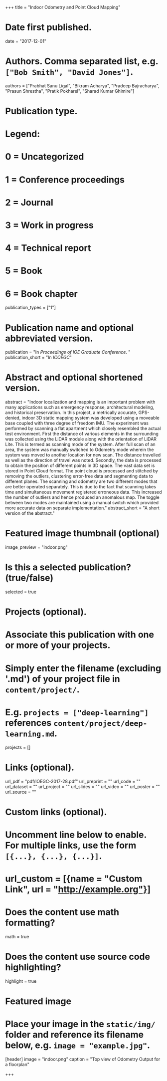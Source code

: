 +++
title = "Indoor Odometry and Point Cloud Mapping"

# Date first published.
date = "2017-12-01"

# Authors. Comma separated list, e.g. `["Bob Smith", "David Jones"]`.
authors = ["Prabhat Sanu Ligal", "Bikram Acharya", "Pradeep Bajracharya", "Prasun Shrestha", "Pratik Pokharel", "Sharad Kumar Ghimire"]

# Publication type.
# Legend:
# 0 = Uncategorized
# 1 = Conference proceedings
# 2 = Journal
# 3 = Work in progress
# 4 = Technical report
# 5 = Book
# 6 = Book chapter
publication_types = ["1"]

# Publication name and optional abbreviated version.
publication = "In *Proceedings of IOE Graduate Conference*. "
publication_short = "In *ICOEGC*"

# Abstract and optional shortened version.
abstract = "Indoor localization and mapping is an important problem with many applications such as emergency response, architectural modeling, and historical preservation. In this project, a metrically accurate, GPS-denied, indoor 3D static mapping system was developed using a moveable base coupled with three degree of freedom IMU. The experiment was performed by scanning a flat apartment which closely resembled the actual test environment. First the distance of various elements in the surrounding was collected using the LiDAR module along with the orientation of LiDAR Lite. This is termed as scanning mode of the system. After full scan of an area, the system was manually switched to Odometry mode wherein the system was moved to another location for new scan. The distance travelled as well as the direction of travel was noted. Secondly, the data is processed to obtain the position of different points in 3D space. The vast data set is stored in Point Cloud format. The point cloud is processed and stitched by removing the outliers, clustering error-free data and segmenting data to different planes. The scanning and odometry are two different modes that are better operated separately. This is due to the fact that scanning takes time and simultaneous movement registered erroneous data. This increased the number of outliers and hence produced an anomalous map. The toggle between two modes are maintained using a manual switch which provided more accurate data on separate implementation."
abstract_short = "A short version of the abstract."

# Featured image thumbnail (optional)
image_preview = "indoor.png"

# Is this a selected publication? (true/false)
selected = true

# Projects (optional).
#   Associate this publication with one or more of your projects.
#   Simply enter the filename (excluding '.md') of your project file in `content/project/`.
#   E.g. `projects = ["deep-learning"]` references `content/project/deep-learning.md`.
projects = []

# Links (optional).
url_pdf = "pdf/IOEGC-2017-28.pdf"
url_preprint = ""
url_code = ""
url_dataset = ""
url_project = ""
url_slides = ""
url_video = ""
url_poster = ""
url_source = ""

# Custom links (optional).
#   Uncomment line below to enable. For multiple links, use the form `[{...}, {...}, {...}]`.
# url_custom = [{name = "Custom Link", url = "http://example.org"}]

# Does the content use math formatting?
math = true

# Does the content use source code highlighting?
highlight = true

# Featured image
# Place your image in the `static/img/` folder and reference its filename below, e.g. `image = "example.jpg"`.
[header]
image = "indoor.png"
caption = "Top view of Odometry Output for a floorplan"

+++